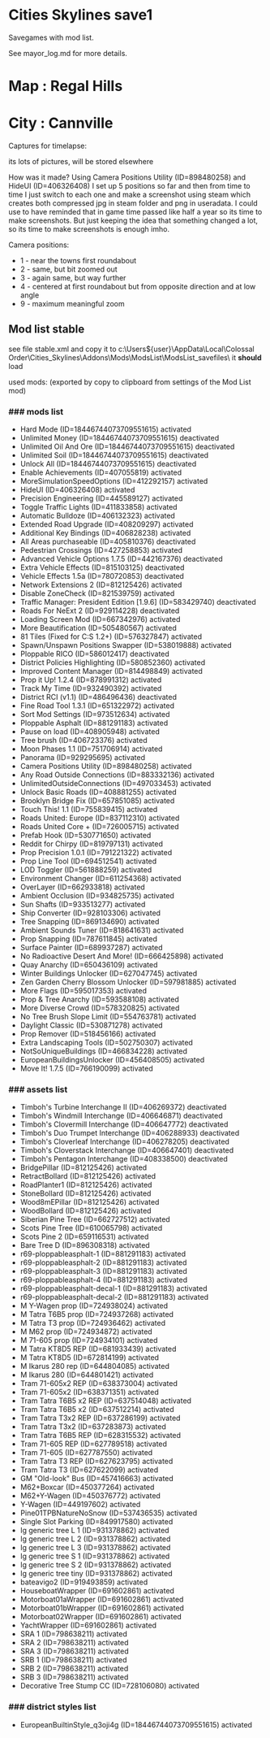 # Cities Skylines save1

Savegames with mod list.

See mayor_log.md for more details.

# Map :  Regal Hills
# City : Cannville

Captures for timelapse:

its lots of pictures, will be stored elsewhere

How was it made?
Using Camera Positions Utility (ID=898480258) and HideUI (ID=406326408)
I set up 5 positions so far and then from time to time I just switch to each one and make a screenshot using steam
which creates both compressed jpg in steam folder and png in useradata.
I could use to have reminded that in game time passed like half a year so its time to make screenshots.
But just keeping the idea that something changed a lot, so its time to make screenshots is enough imho.

Camera positions:

* 1 - near the towns first roundabout
* 2 - same, but bit zoomed out
* 3 - again same, but way further
* 4 - centered at first roundabout but from opposite direction and at low angle
* 9 - maximum meaningful zoom

## Mod list stable

see file stable.xml and copy it to c:\Users\${user}\AppData\Local\Colossal Order\Cities_Skylines\Addons\Mods\ModsList\ModsList_savefiles\ it **should** load

used mods: (exported by copy to clipboard from settings of the Mod List mod)

### ### mods list ###

* Hard Mode (ID=18446744073709551615)                         activated
* Unlimited Money (ID=18446744073709551615)                   deactivated
* Unlimited Oil And Ore (ID=18446744073709551615)             deactivated
* Unlimited Soil (ID=18446744073709551615)                    deactivated
* Unlock All (ID=18446744073709551615)                        deactivated
* Enable Achievements (ID=407055819)                          activated
* MoreSimulationSpeedOptions (ID=412292157)                   activated
* HideUI (ID=406326408)                                       activated
* Precision Engineering (ID=445589127)                        activated
* Toggle Traffic Lights (ID=411833858)                        activated
* Automatic Bulldoze (ID=406132323)                           activated
* Extended Road Upgrade (ID=408209297)                        activated
* Additional Key Bindings (ID=406828238)                      activated
* All Areas purchaseable (ID=405810376)                       deactivated
* Pedestrian Crossings (ID=427258853)                         activated
* Advanced Vehicle Options 1.7.5 (ID=442167376)               deactivated
* Extra Vehicle Effects (ID=815103125)                        deactivated
* Vehicle Effects 1.5a (ID=780720853)                         deactivated
* Network Extensions 2 (ID=812125426)                         activated
* Disable ZoneCheck (ID=821539759)                            activated
* Traffic Manager: President Edition [1.9.6] (ID=583429740)   deactivated
* Roads For NeExt 2 (ID=929114228)                            deactivated
* Loading Screen Mod (ID=667342976)                           activated
* More Beautification (ID=505480567)                          activated
* 81 Tiles (Fixed for C:S 1.2+) (ID=576327847)                activated
* Spawn/Unspawn Positions Swapper (ID=538019888)              activated
* Ploppable RICO (ID=586012417)                               deactivated
* District Policies Highlighting (ID=580852360)               activated
* Improved Content Manager (ID=814498849)                     activated
* Prop it Up! 1.2.4 (ID=878991312)                            activated
* Track My Time (ID=932490392)                                activated
* District RCI (v1.1) (ID=486496436)                          deactivated
* Fine Road Tool 1.3.1 (ID=651322972)                         activated
* Sort Mod Settings (ID=973512634)                            activated
* Ploppable Asphalt (ID=881291183)                            activated
* Pause on load (ID=408905948)                                activated
* Tree brush (ID=406723376)                                   activated
* Moon Phases 1.1 (ID=751706914)                              activated
* Panorama (ID=929295695)                                     activated
* Camera Positions Utility (ID=898480258)                     activated
* Any Road Outside Connections (ID=883332136)                 activated
* UnlimitedOutsideConnections (ID=497033453)                  activated
* Unlock Basic Roads (ID=408881255)                           activated
* Brooklyn Bridge Fix (ID=657851085)                          activated
* Touch This! 1.1 (ID=755839415)                              activated
* Roads United: Europe (ID=837112310)                         activated
* Roads United Core + (ID=726005715)                          activated
* Prefab Hook (ID=530771650)                                  activated
* Reddit for Chirpy (ID=819797131)                            activated
* Prop Precision 1.0.1 (ID=791221322)                         activated
* Prop Line Tool (ID=694512541)                               activated
* LOD Toggler (ID=561888259)                                  activated
* Environment Changer (ID=611254368)                          activated
* OverLayer (ID=662933818)                                    activated
* Ambient Occlusion (ID=934825735)                            activated
* Sun Shafts (ID=933513277)                                   activated
* Ship Converter (ID=928103306)                               activated
* Tree Snapping (ID=869134690)                                activated
* Ambient Sounds Tuner (ID=818641631)                         activated
* Prop Snapping (ID=787611845)                                activated
* Surface Painter (ID=689937287)                              activated
* No Radioactive Desert And More! (ID=666425898)              activated
* Quay Anarchy (ID=650436109)                                 activated
* Winter Buildings Unlocker (ID=627047745)                    activated
* Zen Garden Cherry Blossom Unlocker (ID=597981885)           activated
* More Flags (ID=595017353)                                   activated
* Prop & Tree Anarchy (ID=593588108)                          activated
* More Diverse Crowd (ID=578320825)                           activated
* No Tree Brush Slope Limit (ID=554763781)                    activated
* Daylight Classic (ID=530871278)                             activated
* Prop Remover (ID=518456166)                                 activated
* Extra Landscaping Tools (ID=502750307)                      activated
* NotSoUniqueBuildings (ID=466834228)                         activated
* EuropeanBuildingsUnlocker (ID=456408505)                    activated
* Move It! 1.7.5 (ID=766190099)                               activated

### ### assets list ###

* Timboh's Turbine Interchange II (ID=406269372)              deactivated
* Timboh's Windmill Interchange (ID=406646871)                deactivated
* Timboh's Clovermill Interchange (ID=406647772)              deactivated
* Timboh's Duo Trumpet Interchange (ID=406288933)             deactivated
* Timboh's Cloverleaf Interchange (ID=406278205)              deactivated
* Timboh's Cloverstack Interchange (ID=406647401)             deactivated
* Timboh's Pentagon Interchange (ID=408338500)                deactivated
* BridgePillar (ID=812125426)                                 activated
* RetractBollard (ID=812125426)                               activated
* RoadPlanter1 (ID=812125426)                                 activated
* StoneBollard (ID=812125426)                                 activated
* Wood8mEPillar (ID=812125426)                                activated
* WoodBollard (ID=812125426)                                  activated
* Siberian Pine Tree (ID=662727512)                           activated
* Scots Pine Tree (ID=610065798)                              activated
* Scots Pine 2 (ID=659116531)                                 activated
* Bare Tree D (ID=896308318)                                  activated
* r69-ploppableasphalt-1 (ID=881291183)                       activated
* r69-ploppableasphalt-2 (ID=881291183)                       activated
* r69-ploppableasphalt-3 (ID=881291183)                       activated
* r69-ploppableasphalt-4 (ID=881291183)                       activated
* r69-ploppableasphalt-decal-1 (ID=881291183)                 activated
* r69-ploppableasphalt-decal-2 (ID=881291183)                 activated
* M Y-Wagen prop (ID=724938024)                               activated
* M Tatra T6B5 prop (ID=724937268)                            activated
* M Tatra T3 prop (ID=724936462)                              activated
* M M62 prop (ID=724934872)                                   activated
* M 71-605 prop (ID=724934101)                                activated
* M Tatra KT8D5 REP (ID=681933439)                            activated
* M Tatra KT8D5 (ID=672814199)                                activated
* M Ikarus 280 rep (ID=644804085)                             activated
* M Ikarus 280 (ID=644801421)                                 activated
* Tram 71-605x2 REP (ID=638373004)                            activated
* Tram 71-605x2 (ID=638371351)                                activated
* Tram Tatra T6B5 x2 REP (ID=637514048)                       activated
* Tram Tatra T6B5 x2 (ID=637512214)                           activated
* Tram Tatra T3x2 REP (ID=637286199)                          activated
* Tram Tatra T3x2 (ID=637283873)                              activated
* Tram Tatra T6B5 REP (ID=628315532)                          activated
* Tram 71-605 REP (ID=627789518)                              activated
* Tram 71-605 (ID=627787550)                                  activated
* Tram Tatra T3 REP (ID=627623795)                            activated
* Tram Tatra T3 (ID=627622099)                                activated
* GM "Old-look" Bus (ID=457416663)                            activated
* M62+Boxcar (ID=450377264)                                   activated
* M62+Y-Wagen (ID=450376772)                                  activated
* Y-Wagen (ID=449197602)                                      activated
* Pine01TPBNatureNoSnow (ID=537436535)                        activated
* Single Slot Parking (ID=849917580)                          activated
* lg generic tree L 1 (ID=931378862)                          activated
* lg generic tree L 2 (ID=931378862)                          activated
* lg generic tree L 3 (ID=931378862)                          activated
* lg generic tree S 1 (ID=931378862)                          activated
* lg generic tree S 2 (ID=931378862)                          activated
* lg generic tree tiny (ID=931378862)                         activated
* bateavigo2 (ID=919493859)                                   activated
* HouseboatWrapper (ID=691602861)                             activated
* Motorboat01aWrapper (ID=691602861)                          activated
* Motorboat01bWrapper (ID=691602861)                          activated
* Motorboat02Wrapper (ID=691602861)                           activated
* YachtWrapper (ID=691602861)                                 activated
* SRA 1 (ID=798638211)                                        activated
* SRA 2 (ID=798638211)                                        activated
* SRA 3 (ID=798638211)                                        activated
* SRB 1 (ID=798638211)                                        activated
* SRB 2 (ID=798638211)                                        activated
* SRB 3 (ID=798638211)                                        activated
* Decorative Tree Stump  CC (ID=728106080)                    activated

### ### district styles list ###

* EuropeanBuiltinStyle_q3oji4g (ID=18446744073709551615)      activated

